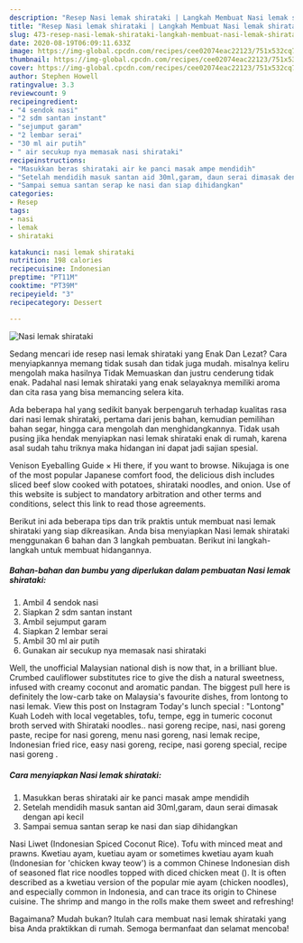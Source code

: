 ```yaml
---
description: "Resep Nasi lemak shirataki | Langkah Membuat Nasi lemak shirataki Yang Enak Banget"
title: "Resep Nasi lemak shirataki | Langkah Membuat Nasi lemak shirataki Yang Enak Banget"
slug: 473-resep-nasi-lemak-shirataki-langkah-membuat-nasi-lemak-shirataki-yang-enak-banget
date: 2020-08-19T06:09:11.633Z
image: https://img-global.cpcdn.com/recipes/cee02074eac22123/751x532cq70/nasi-lemak-shirataki-foto-resep-utama.jpg
thumbnail: https://img-global.cpcdn.com/recipes/cee02074eac22123/751x532cq70/nasi-lemak-shirataki-foto-resep-utama.jpg
cover: https://img-global.cpcdn.com/recipes/cee02074eac22123/751x532cq70/nasi-lemak-shirataki-foto-resep-utama.jpg
author: Stephen Howell
ratingvalue: 3.3
reviewcount: 9
recipeingredient:
- "4 sendok nasi"
- "2 sdm santan instant"
- "sejumput garam"
- "2 lembar serai"
- "30 ml air putih"
- " air secukup nya memasak nasi shirataki"
recipeinstructions:
- "Masukkan beras shirataki air ke panci masak ampe mendidih"
- "Setelah mendidih masuk santan aid 30ml,garam, daun serai dimasak dengan api kecil"
- "Sampai semua santan serap ke nasi dan siap dihidangkan"
categories:
- Resep
tags:
- nasi
- lemak
- shirataki

katakunci: nasi lemak shirataki 
nutrition: 198 calories
recipecuisine: Indonesian
preptime: "PT11M"
cooktime: "PT39M"
recipeyield: "3"
recipecategory: Dessert

---
```



![Nasi lemak shirataki](https://img-global.cpcdn.com/recipes/cee02074eac22123/751x532cq70/nasi-lemak-shirataki-foto-resep-utama.jpg)

Sedang mencari ide resep nasi lemak shirataki yang Enak Dan Lezat? Cara menyiapkannya memang tidak susah dan tidak juga mudah. misalnya keliru mengolah maka hasilnya Tidak Memuaskan dan justru cenderung tidak enak. Padahal nasi lemak shirataki yang enak selayaknya memiliki aroma dan cita rasa yang bisa memancing selera kita.

Ada beberapa hal yang sedikit banyak berpengaruh terhadap kualitas rasa dari nasi lemak shirataki, pertama dari jenis bahan, kemudian pemilihan bahan segar, hingga cara mengolah dan menghidangkannya. Tidak usah pusing jika hendak menyiapkan nasi lemak shirataki enak di rumah, karena asal sudah tahu triknya maka hidangan ini dapat jadi sajian spesial.

Venison Eyeballing Guide × Hi there, if you want to browse. Nikujaga is one of the most popular Japanese comfort food, the delicious dish includes sliced beef slow cooked with potatoes, shirataki noodles, and onion. Use of this website is subject to mandatory arbitration and other terms and conditions, select this link to read those agreements.


Berikut ini ada beberapa tips dan trik praktis untuk membuat nasi lemak shirataki yang siap dikreasikan. Anda bisa menyiapkan Nasi lemak shirataki menggunakan 6 bahan dan 3 langkah pembuatan. Berikut ini langkah-langkah untuk membuat hidangannya.

<!--inarticleads1-->

##### Bahan-bahan dan bumbu yang diperlukan dalam pembuatan Nasi lemak shirataki:

1. Ambil 4 sendok nasi
1. Siapkan 2 sdm santan instant
1. Ambil sejumput garam
1. Siapkan 2 lembar serai
1. Ambil 30 ml air putih
1. Gunakan  air secukup nya memasak nasi shirataki


Well, the unofficial Malaysian national dish is now that, in a brilliant blue. Crumbed cauliflower substitutes rice to give the dish a natural sweetness, infused with creamy coconut and aromatic pandan. The biggest pull here is definitely the low-carb take on Malaysia&#39;s favourite dishes, from lontong to nasi lemak. View this post on Instagram Today&#39;s lunch special : &#34;Lontong&#34; Kuah Lodeh with local vegetables, tofu, tempe, egg in tumeric coconut broth served with Shirataki noodles.. nasi goreng recipe, nasi, nasi goreng paste, recipe for nasi goreng, menu nasi goreng, nasi lemak recipe, Indonesian fried rice, easy nasi goreng, recipe, nasi goreng special, recipe nasi goreng . 

<!--inarticleads2-->

##### Cara menyiapkan Nasi lemak shirataki:

1. Masukkan beras shirataki air ke panci masak ampe mendidih
1. Setelah mendidih masuk santan aid 30ml,garam, daun serai dimasak dengan api kecil
1. Sampai semua santan serap ke nasi dan siap dihidangkan


Nasi Liwet (Indonesian Spiced Coconut Rice). Tofu with minced meat and prawns. Kwetiau ayam, kuetiau ayam or sometimes kwetiau ayam kuah (Indonesian for &#39;chicken kway teow&#39;) is a common Chinese Indonesian dish of seasoned flat rice noodles topped with diced chicken meat (). It is often described as a kwetiau version of the popular mie ayam (chicken noodles), and especially common in Indonesia, and can trace its origin to Chinese cuisine. The shrimp and mango in the rolls make them sweet and refreshing! 

Bagaimana? Mudah bukan? Itulah cara membuat nasi lemak shirataki yang bisa Anda praktikkan di rumah. Semoga bermanfaat dan selamat mencoba!
